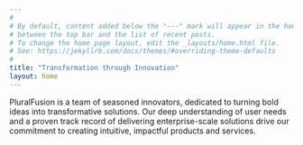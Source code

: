 ```yaml
---
#
# By default, content added below the "---" mark will appear in the home page
# between the top bar and the list of recent posts.
# To change the home page layout, edit the _layouts/home.html file.
# See: https://jekyllrb.com/docs/themes/#overriding-theme-defaults
#
title: "Transformation through Innovation"
layout: home
---
```


PluralFusion is a team of seasoned innovators, dedicated to turning bold ideas into transformative solutions. Our deep understanding of user needs and a proven track record of delivering enterprise-scale solutions drive our commitment to creating intuitive, impactful products and services.
